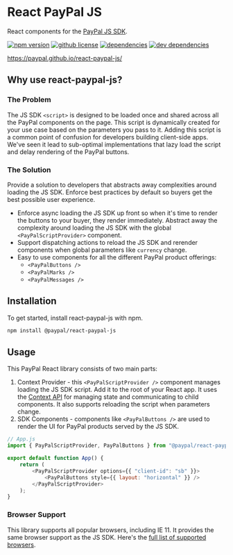 # React PayPal JS

React components for the [PayPal JS SDK](https://developer.paypal.com/docs/business/javascript-sdk/javascript-sdk-reference/).

<a href="https://www.npmjs.com/package/@paypal/react-paypal-js"><img src="https://img.shields.io/npm/v/@paypal/react-paypal-js?style=flat-square" alt="npm version"></a>
<a href="https://github.com/paypal/react-paypal-js/blob/main/LICENSE.txt"><img src="https://img.shields.io/npm/l/@paypal/react-paypal-js?style=flat-square" alt="github license"></a>
<a href="https://david-dm.org/paypal/react-paypal-js"><img src="https://img.shields.io/david/paypal/react-paypal-js?style=flat-square" alt="dependencies"></a>
<a href="https://david-dm.org/paypal/react-paypal-js?type=dev"><img src="https://img.shields.io/david/dev/paypal/react-paypal-js?style=flat-square" alt="dev dependencies"></a>

https://paypal.github.io/react-paypal-js/
## Why use react-paypal-js?

### The Problem

The JS SDK `<script>` is designed to be loaded once and shared across all the PayPal components on the page. This script is dynamically created for your use case based on the parameters you pass to it. Adding this script is a common point of confusion for developers building client-side apps. We've seen it lead to sub-optimal implementations that lazy load the script and delay rendering of the PayPal buttons.

### The Solution

Provide a solution to developers that abstracts away complexities around loading the JS SDK. Enforce best practices by default so buyers get the best possible user experience.

-   Enforce async loading the JS SDK up front so when it's time to render the buttons to your buyer, they render immediately.
    Abstract away the complexity around loading the JS SDK with the global `<PayPalScriptProvider>` component.
-   Support dispatching actions to reload the JS SDK and rerender components when global parameters like `currency` change.
-   Easy to use components for all the different PayPal product offerings:
    -   `<PayPalButtons />`
    -   `<PayPalMarks />`
    -   `<PayPalMessages />`

## Installation

To get started, install react-paypal-js with npm.

```sh
npm install @paypal/react-paypal-js
```

## Usage

This PayPal React library consists of two main parts:

1. Context Provider - this `<PayPalScriptProvider />` component manages loading the JS SDK script. Add it to the root of your React app. It uses the [Context API](https://reactjs.org/docs/context.html) for managing state and communicating to child components. It also supports reloading the script when parameters change.
2. SDK Components - components like `<PayPalButtons />` are used to render the UI for PayPal products served by the JS SDK.

```js
// App.js
import { PayPalScriptProvider, PayPalButtons } from "@paypal/react-paypal-js";

export default function App() {
    return (
        <PayPalScriptProvider options={{ "client-id": "sb" }}>
            <PayPalButtons style={{ layout: "horizontal" }} />
        </PayPalScriptProvider>
    );
}
```

### Browser Support

This library supports all popular browsers, including IE 11. It provides the same browser support as the JS SDK. Here's the [full list of supported browsers](https://developer.paypal.com/docs/business/checkout/reference/browser-support/#supported-browsers-by-platform).
